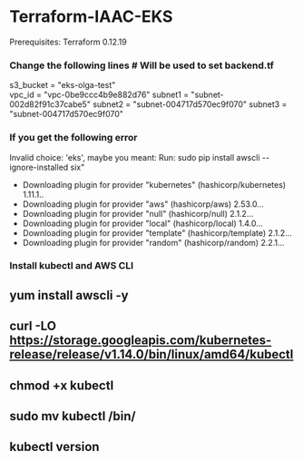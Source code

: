# Terraform-IAAC-EKS

Prerequisites:
Terraform 0.12.19


### Change the following lines         # Will be used to set backend.tf
s3_bucket = "eks-olga-test"                
vpc_id = "vpc-0be9ccc4b9e882d76"
subnet1 = "subnet-002d82f91c37cabe5"
subnet2 = "subnet-004717d570ec9f070"
subnet3 = "subnet-004717d570ec9f070"



### If you get the following error 
Invalid choice: 'eks', maybe you meant:
Run:  sudo pip install awscli --ignore-installed six"

- Downloading plugin for provider "kubernetes"  (hashicorp/kubernetes) 1.11.1..
- Downloading plugin for provider "aws" (hashicorp/aws) 2.53.0...
- Downloading plugin for provider "null" (hashicorp/null) 2.1.2...
- Downloading plugin for provider "local" (hashicorp/local) 1.4.0...
- Downloading plugin for provider "template" (hashicorp/template) 2.1.2...
- Downloading plugin for provider "random" (hashicorp/random) 2.2.1...





### Install kubectl   and AWS CLI 

## yum install awscli -y 
## curl -LO https://storage.googleapis.com/kubernetes-release/release/v1.14.0/bin/linux/amd64/kubectl
## chmod +x kubectl
## sudo mv kubectl  /bin/
## kubectl version
